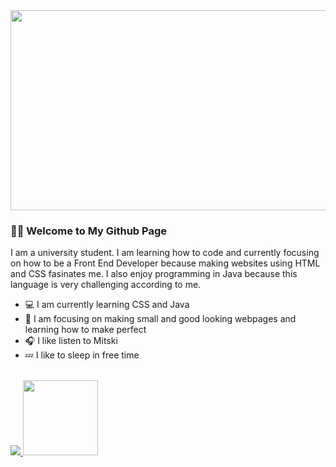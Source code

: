 <img src ="https://github.com/lumybee/lumybee/assets/146353754/171dfaec-74fe-494c-8584-01301316bac8" width="840" height="320" />

### 🙋🏻 Welcome to My Github Page

<p>
  I am a university student. I am learning how to code and currently focusing on how to be a Front End Developer because making websites using HTML and CSS fasinates me. I also enjoy programming in Java because this language is very challenging according to me.
</p>
<ul>
  <li>💻 I am currently learning CSS and Java</li>
  <li>🚧 I am focusing on making small and good looking webpages and learning how to make perfect</li>
  <li>🎧 I like listen to Mitski</li>
  <li>💤 I like to sleep in free time</li>
</ul>
<br>
<a href="https://github.com/lumybee">
<img src="https://github-readme-stats.vercel.app/api?username=lumybee&rank_icon=percentile&show_icons=true&theme=tokyonight&show=reviews&border_radius=8" />
<img  height="120em" src="https://github-readme-stats.vercel.app/api/top-langs/?username=lumybee&theme=dracula&layout=compact&count-private=true&hide=jupyter%20notebook" />
</a>

